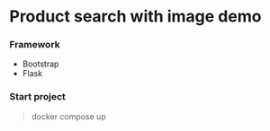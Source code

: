 # Product search with image demo


### Framework 

- Bootstrap
- Flask


### Start project

> docker compose up 
